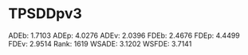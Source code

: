 # TPSDDpv3

ADEb: 1.7103
ADEp: 4.0276
ADEv: 2.0396
FDEb: 2.4676
FDEp: 4.4499
FDEv: 2.9514
Rank: 1619
WSADE: 3.1202
WSFDE: 3.7141